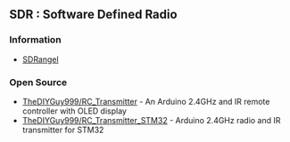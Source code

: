 ## SDR : Software Defined Radio



### Information
- [SDRangel](https://groups.io/g/sdrangel)


### Open Source
- [TheDIYGuy999/RC_Transmitter](https://github.com/TheDIYGuy999/RC_Transmitter) - An Arduino 2.4GHz and IR remote controller with OLED display
- [TheDIYGuy999/RC_Transmitter_STM32](https://github.com/TheDIYGuy999/RC_Transmitter_STM32) - Arduino 2.4GHz radio and IR transmitter for STM32
